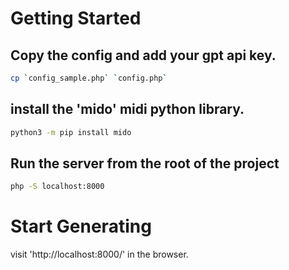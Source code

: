 # Getting Started

## Copy the config and add your gpt api key.

```bash
cp `config_sample.php` `config.php`
```
## install the 'mido' midi python library.

```bash
python3 -m pip install mido
```

## Run the server from the root of the project

```bash
php -S localhost:8000
```

# Start Generating

visit 'http://localhost:8000/' in the browser.
